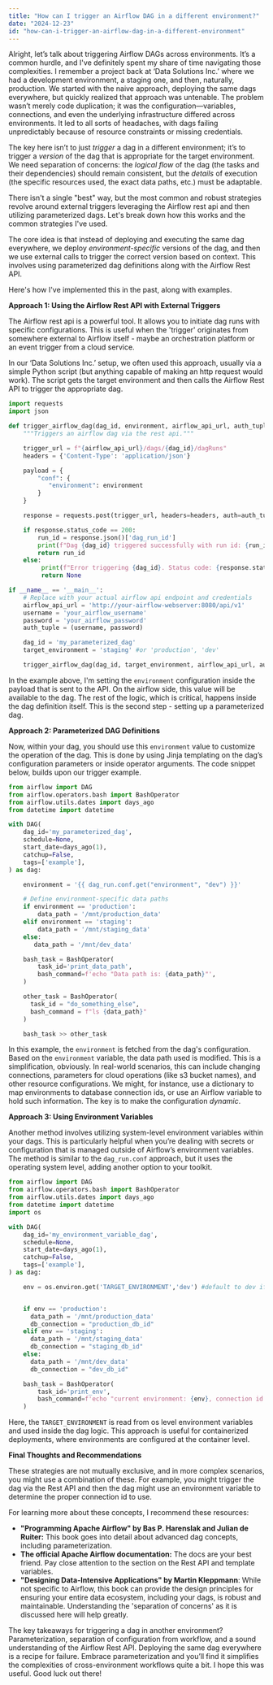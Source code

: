 ```yaml
---
title: "How can I trigger an Airflow DAG in a different environment?"
date: "2024-12-23"
id: "how-can-i-trigger-an-airflow-dag-in-a-different-environment"
---
```


Alright, let’s talk about triggering Airflow DAGs across environments. It’s a common hurdle, and I've definitely spent my share of time navigating those complexities. I remember a project back at ‘Data Solutions Inc.’ where we had a development environment, a staging one, and then, naturally, production. We started with the naive approach, deploying the same dags everywhere, but quickly realized that approach was untenable. The problem wasn’t merely code duplication; it was the configuration—variables, connections, and even the underlying infrastructure differed across environments. It led to all sorts of headaches, with dags failing unpredictably because of resource constraints or missing credentials.

The key here isn’t to just *trigger* a dag in a different environment; it’s to trigger a *version* of the dag that is appropriate for the target environment. We need separation of concerns: the *logical flow* of the dag (the tasks and their dependencies) should remain consistent, but the *details* of execution (the specific resources used, the exact data paths, etc.) must be adaptable.

There isn't a single "best" way, but the most common and robust strategies revolve around external triggers leveraging the Airflow rest api and then utilizing parameterized dags. Let's break down how this works and the common strategies I've used.

The core idea is that instead of deploying and executing the same dag everywhere, we deploy *environment-specific* versions of the dag, and then we use external calls to trigger the correct version based on context. This involves using parameterized dag definitions along with the Airflow Rest API.

Here's how I've implemented this in the past, along with examples.

**Approach 1: Using the Airflow Rest API with External Triggers**

The Airflow rest api is a powerful tool. It allows you to initiate dag runs with specific configurations. This is useful when the 'trigger' originates from somewhere external to Airflow itself - maybe an orchestration platform or an event trigger from a cloud service.

In our ‘Data Solutions Inc.’ setup, we often used this approach, usually via a simple Python script (but anything capable of making an http request would work). The script gets the target environment and then calls the Airflow Rest API to trigger the appropriate dag.

```python
import requests
import json

def trigger_airflow_dag(dag_id, environment, airflow_api_url, auth_tuple):
    """Triggers an airflow dag via the rest api."""

    trigger_url = f"{airflow_api_url}/dags/{dag_id}/dagRuns"
    headers = {'Content-Type': 'application/json'}

    payload = {
        "conf": {
           "environment": environment
        }
    }

    response = requests.post(trigger_url, headers=headers, auth=auth_tuple, data=json.dumps(payload))

    if response.status_code == 200:
        run_id = response.json()['dag_run_id']
        print(f"Dag {dag_id} triggered successfully with run id: {run_id}")
        return run_id
    else:
         print(f"Error triggering {dag_id}. Status code: {response.status_code}, response: {response.text}")
         return None

if __name__ == '__main__':
    # Replace with your actual airflow api endpoint and credentials
    airflow_api_url = 'http://your-airflow-webserver:8080/api/v1'
    username = 'your_airflow_username'
    password = 'your_airflow_password'
    auth_tuple = (username, password)

    dag_id = 'my_parameterized_dag'
    target_environment = 'staging' #or 'production', 'dev'

    trigger_airflow_dag(dag_id, target_environment, airflow_api_url, auth_tuple)
```

In the example above, I'm setting the `environment` configuration inside the payload that is sent to the API. On the airflow side, this value will be available to the dag. The rest of the logic, which is critical, happens inside the dag definition itself. This is the second step - setting up a parameterized dag.

**Approach 2: Parameterized DAG Definitions**

Now, within your dag, you should use this `environment` value to customize the operation of the dag. This is done by using Jinja templating on the dag’s configuration parameters or inside operator arguments. The code snippet below, builds upon our trigger example.

```python
from airflow import DAG
from airflow.operators.bash import BashOperator
from airflow.utils.dates import days_ago
from datetime import datetime

with DAG(
    dag_id='my_parameterized_dag',
    schedule=None,
    start_date=days_ago(1),
    catchup=False,
    tags=['example'],
) as dag:

    environment = '{{ dag_run.conf.get("environment", "dev") }}'

    # Define environment-specific data paths
    if environment == 'production':
        data_path = '/mnt/production_data'
    elif environment == 'staging':
        data_path = '/mnt/staging_data'
    else:
       data_path = '/mnt/dev_data'

    bash_task = BashOperator(
        task_id='print_data_path',
        bash_command=f'echo "Data path is: {data_path}"',
    )

    other_task = BashOperator(
      task_id = "do_something_else",
      bash_command = f"ls {data_path}"
    )

    bash_task >> other_task
```

In this example, the `environment` is fetched from the dag's configuration. Based on the `environment` variable, the data path used is modified. This is a simplification, obviously. In real-world scenarios, this can include changing connections, parameters for cloud operations (like s3 bucket names), and other resource configurations. We might, for instance, use a dictionary to map environments to database connection ids, or use an Airflow variable to hold such information. The key is to make the configuration *dynamic*.

**Approach 3: Using Environment Variables**

Another method involves utilizing system-level environment variables within your dags. This is particularly helpful when you’re dealing with secrets or configuration that is managed outside of Airflow’s environment variables. The method is similar to the `dag_run.conf` approach, but it uses the operating system level, adding another option to your toolkit.

```python
from airflow import DAG
from airflow.operators.bash import BashOperator
from airflow.utils.dates import days_ago
from datetime import datetime
import os

with DAG(
    dag_id='my_environment_variable_dag',
    schedule=None,
    start_date=days_ago(1),
    catchup=False,
    tags=['example'],
) as dag:

    env = os.environ.get('TARGET_ENVIRONMENT','dev') #default to dev if not set


    if env == 'production':
      data_path = '/mnt/production_data'
      db_connection = "production_db_id"
    elif env == 'staging':
      data_path = '/mnt/staging_data'
      db_connection = "staging_db_id"
    else:
      data_path = '/mnt/dev_data'
      db_connection = "dev_db_id"

    bash_task = BashOperator(
        task_id='print_env',
        bash_command=f'echo "current environment: {env}, connection id: {db_connection}"',
    )
```

Here, the `TARGET_ENVIRONMENT` is read from os level environment variables and used inside the dag logic. This approach is useful for containerized deployments, where environments are configured at the container level.

**Final Thoughts and Recommendations**

These strategies are not mutually exclusive, and in more complex scenarios, you might use a combination of these. For example, you might trigger the dag via the Rest API and then the dag might use an environment variable to determine the proper connection id to use.

For learning more about these concepts, I recommend these resources:

*   **"Programming Apache Airflow" by Bas P. Harenslak and Julian de Ruiter:** This book goes into detail about advanced dag concepts, including parameterization.
*   **The official Apache Airflow documentation:** The docs are your best friend. Pay close attention to the section on the Rest API and template variables.
*   **"Designing Data-Intensive Applications" by Martin Kleppmann**: While not specific to Airflow, this book can provide the design principles for ensuring your entire data ecosystem, including your dags, is robust and maintainable. Understanding the 'separation of concerns' as it is discussed here will help greatly.

The key takeaways for triggering a dag in another environment? Parameterization, separation of configuration from workflow, and a sound understanding of the Airflow Rest API. Deploying the same dag everywhere is a recipe for failure. Embrace parameterization and you’ll find it simplifies the complexities of cross-environment workflows quite a bit. I hope this was useful. Good luck out there!
